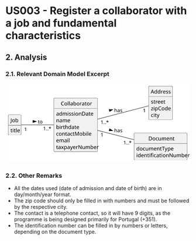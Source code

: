 # US003 - Register a collaborator with a job and fundamental characteristics

## 2. Analysis

### 2.1. Relevant Domain Model Excerpt 

![Domain Model](svg/us003-domain-model.svg)

### 2.2. Other Remarks

- All the dates used (date of admission and date of birth) are in day/month/year format.
- The zip code should only be filled in with numbers and must be followed by the respective city.
- The contact is a telephone contact, so it will have 9 digits, as the programme is being designed primarily for Portugal (+351).
- The identification number can be filled in by numbers or letters, depending on the document type.